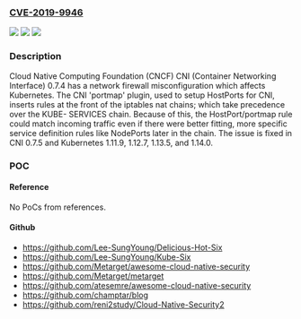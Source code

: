 ### [CVE-2019-9946](https://cve.mitre.org/cgi-bin/cvename.cgi?name=CVE-2019-9946)
![](https://img.shields.io/static/v1?label=Product&message=n%2Fa&color=blue)
![](https://img.shields.io/static/v1?label=Version&message=n%2Fa&color=blue)
![](https://img.shields.io/static/v1?label=Vulnerability&message=n%2Fa&color=brighgreen)

### Description

Cloud Native Computing Foundation (CNCF) CNI (Container Networking Interface) 0.7.4 has a network firewall misconfiguration which affects Kubernetes. The CNI 'portmap' plugin, used to setup HostPorts for CNI, inserts rules at the front of the iptables nat chains; which take precedence over the KUBE- SERVICES chain. Because of this, the HostPort/portmap rule could match incoming traffic even if there were better fitting, more specific service definition rules like NodePorts later in the chain. The issue is fixed in CNI 0.7.5 and Kubernetes 1.11.9, 1.12.7, 1.13.5, and 1.14.0.

### POC

#### Reference
No PoCs from references.

#### Github
- https://github.com/Lee-SungYoung/Delicious-Hot-Six
- https://github.com/Lee-SungYoung/Kube-Six
- https://github.com/Metarget/awesome-cloud-native-security
- https://github.com/Metarget/metarget
- https://github.com/atesemre/awesome-cloud-native-security
- https://github.com/champtar/blog
- https://github.com/reni2study/Cloud-Native-Security2

